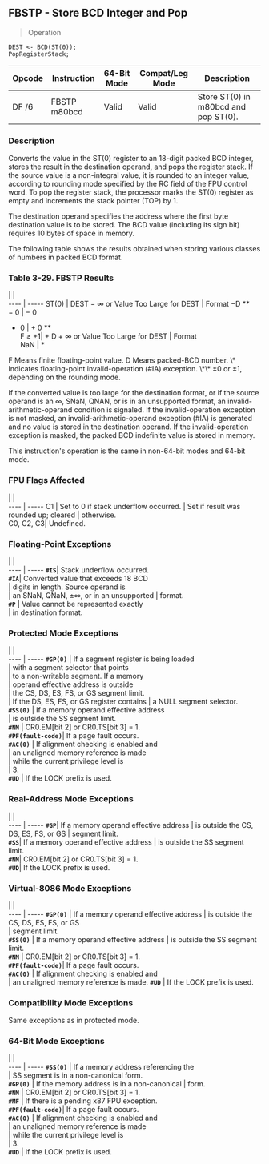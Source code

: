 ## FBSTP - Store BCD Integer and Pop

> Operation

``` slim
DEST <- BCD(ST(0));
PopRegisterStack;

```

 Opcode| Instruction | 64-Bit Mode| Compat/Leg Mode| Description                         
 ---  | --- | --- | --- | ---
 DF /6 | FBSTP m80bcd| Valid      | Valid          | Store ST(0) in m80bcd and pop ST(0).

### Description
Converts the value in the ST(0) register to an 18-digit packed BCD integer,
stores the result in the destination operand, and pops the register stack. If
the source value is a non-integral value, it is rounded to an integer value,
according to rounding mode specified by the RC field of the FPU control word.
To pop the register stack, the processor marks the ST(0) register as empty and
increments the stack pointer (TOP) by 1.

The destination operand specifies the address where the first byte destination
value is to be stored. The BCD value (including its sign bit) requires 10 bytes
of space in memory.

The following table shows the results obtained when storing various classes
of numbers in packed BCD format.


### Table 3-29. FBSTP Results
   | |  
---- | -----
 ST(0) | DEST − ∞ or Value Too Large for DEST
       | Format −D \*\*                        
 − 0   | − 0                                 
 + 0   | + 0 \*\*                              
 F ≥ +1| + D + ∞ or Value Too Large for DEST 
       | Format                              
 NaN   | \*                                   
<aside class="notification">
F Means finite floating-point value. D Means packed-BCD number. \* Indicates
floating-point invalid-operation (#IA) exception. \*\* ±0 or ±1, depending on
the rounding mode.
</aside>

If the converted value is too large for the destination format, or if the source
operand is an ∞, SNaN, QNAN, or is in an unsupported format, an invalid-arithmetic-operand
condition is signaled. If the invalid-operation exception is not masked, an
invalid-arithmetic-operand exception (#IA) is generated and no value is stored
in the destination operand. If the invalid-operation exception is masked, the
packed BCD indefinite value is stored in memory.

This instruction's operation is the same in non-64-bit modes and 64-bit mode.



### FPU Flags Affected
   | |  
---- | -----
 C1        | Set to 0 if stack underflow occurred.
           | Set if result was rounded up; cleared
           | otherwise.                           
 C0, C2, C3| Undefined.                           

### Floating-Point Exceptions
   | |  
---- | -----
 **``#IS``**| Stack underflow occurred.              
 **``#IA``**| Converted value that exceeds 18 BCD    
    | digits in length. Source operand is    
    | an SNaN, QNaN, ±∞, or in an unsupported
    | format.                                
 **``#P``** | Value cannot be represented exactly    
    | in destination format.                 

### Protected Mode Exceptions
   | |  
---- | -----
 **``#GP(0)``**         | If a segment register is being loaded     
                | with a segment selector that points       
                | to a non-writable segment. If a memory    
                | operand effective address is outside      
                | the CS, DS, ES, FS, or GS segment limit.  
                | If the DS, ES, FS, or GS register contains
                | a NULL segment selector.                  
 **``#SS(0)``**         | If a memory operand effective address     
                | is outside the SS segment limit.          
 **``#NM``**            | CR0.EM[bit 2] or CR0.TS[bit 3] = 1.       
 **``#PF(fault-code)``**| If a page fault occurs.                   
 **``#AC(0)``**         | If alignment checking is enabled and      
                | an unaligned memory reference is made     
                | while the current privilege level is      
                | 3.                                        
 **``#UD``**            | If the LOCK prefix is used.               

### Real-Address Mode Exceptions
   | |  
---- | -----
 **``#GP``**| If a memory operand effective address
    | is outside the CS, DS, ES, FS, or GS 
    | segment limit.                       
 **``#SS``**| If a memory operand effective address
    | is outside the SS segment limit.     
 **``#NM``**| CR0.EM[bit 2] or CR0.TS[bit 3] = 1.  
 **``#UD``**| If the LOCK prefix is used.          

### Virtual-8086 Mode Exceptions
   | |  
---- | -----
 **``#GP(0)``**         | If a memory operand effective address 
                | is outside the CS, DS, ES, FS, or GS  
                | segment limit.                        
 **``#SS(0)``**         | If a memory operand effective address 
                | is outside the SS segment limit.      
 **``#NM``**            | CR0.EM[bit 2] or CR0.TS[bit 3] = 1.   
 **``#PF(fault-code)``**| If a page fault occurs.               
 **``#AC(0)``**         | If alignment checking is enabled and  
                | an unaligned memory reference is made.
 **``#UD``**            | If the LOCK prefix is used.           

### Compatibility Mode Exceptions
Same exceptions as in protected mode.


### 64-Bit Mode Exceptions
   | |  
---- | -----
 **``#SS(0)``**         | If a memory address referencing the        
                | SS segment is in a non-canonical form.     
 **``#GP(0)``**         | If the memory address is in a non-canonical
                | form.                                      
 **``#NM``**            | CR0.EM[bit 2] or CR0.TS[bit 3] = 1.        
 **``#MF``**            | If there is a pending x87 FPU exception.   
 **``#PF(fault-code)``**| If a page fault occurs.                    
 **``#AC(0)``**         | If alignment checking is enabled and       
                | an unaligned memory reference is made      
                | while the current privilege level is       
                | 3.                                         
 **``#UD``**            | If the LOCK prefix is used.                
